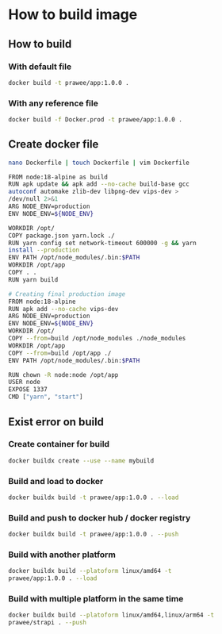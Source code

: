 # How to build image

## How to build
### With default file
```bash
docker build -t prawee/app:1.0.0 .
```
### With any reference file
```bash
docker build -f Docker.prod -t prawee/app:1.0.0 .
```
## Create docker file
```bash
nano Dockerfile | touch Dockerfile | vim Dockerfile
```

```bash
FROM node:18-alpine as build
RUN apk update && apk add --no-cache build-base gcc 
autoconf automake zlib-dev libpng-dev vips-dev > 
/dev/null 2>&1
ARG NODE_ENV=production
ENV NODE_ENV=${NODE_ENV}

WORKDIR /opt/
COPY package.json yarn.lock ./
RUN yarn config set network-timeout 600000 -g && yarn 
install --production
ENV PATH /opt/node_modules/.bin:$PATH
WORKDIR /opt/app
COPY . .
RUN yarn build

# Creating final production image
FROM node:18-alpine
RUN apk add --no-cache vips-dev
ARG NODE_ENV=production
ENV NODE_ENV=${NODE_ENV}
WORKDIR /opt/
COPY --from=build /opt/node_modules ./node_modules
WORKDIR /opt/app
COPY --from=build /opt/app ./
ENV PATH /opt/node_modules/.bin:$PATH

RUN chown -R node:node /opt/app
USER node
EXPOSE 1337
CMD ["yarn", "start"]
```

## Exist error on build
### Create container for build
```bash
docker buildx create --use --name mybuild
```
### Build and load to docker
```bash
docker buildx build -t prawee/app:1.0.0 . --load
```
### Build and push to docker hub / docker registry
```bash
docker buildx build -t prawee/app:1.0.0 . --push
```
### Build with another platform
```bash
docker buildx build --platoform linux/amd64 -t 
prawee/app:1.0.0 . --load
```

### Build with multiple platform in the same time
```bash
docker buildx build --platoform linux/amd64,linux/arm64 -t 
prawee/strapi . --push
```
